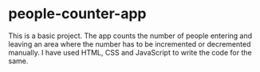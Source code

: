# people-counter-app
This is a basic project. The app counts the number of people entering and leaving an area where the number has to be incremented or decremented manually. I have used HTML, CSS and JavaScript to write the code for the same.
